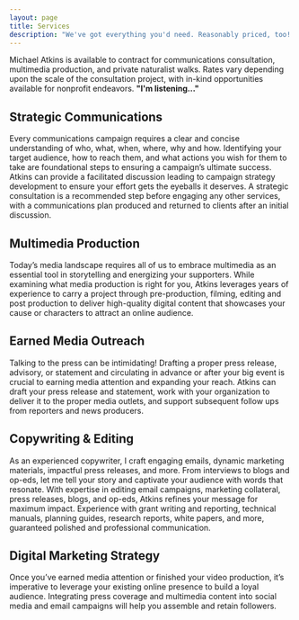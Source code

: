 ```yaml
---
layout: page
title: Services
description: "We've got everything you'd need. Reasonably priced, too! "
---
```

Michael Atkins is available to contract for communications consultation, multimedia production, and private naturalist walks. Rates vary depending upon the scale of the consultation project, with in-kind opportunities available for nonprofit endeavors. **"I'm listening..."**

## Strategic Communications

Every communications campaign requires a clear and concise understanding of who, what, when, where, why and how. Identifying your target audience, how to reach them, and what actions you wish for them to take are foundational steps to ensuring a campaign’s ultimate success. Atkins can provide a facilitated discussion leading to campaign strategy development to ensure your effort gets the eyeballs it deserves. A strategic consultation is a recommended step before engaging any other services, with a communications plan produced and returned to clients after an initial discussion.

## Multimedia Production

Today’s media landscape requires all of us to embrace multimedia as an essential tool in storytelling and energizing your supporters. While examining what media production is right for you, Atkins leverages years of experience to carry a project through pre-production, filming, editing and post production to deliver high-quality digital content that showcases your cause or characters to attract an online audience.

## Earned Media Outreach

Talking to the press can be intimidating! Drafting a proper press release, advisory, or statement and circulating in advance or after your big event is crucial to earning media attention and expanding your reach. Atkins can draft your press release and statement, work with your organization to deliver it to the proper media outlets, and support subsequent follow ups from reporters and news producers.

## Copywriting & Editing

As an experienced copywriter, I craft engaging emails, dynamic marketing materials, impactful press releases, and more. From interviews to blogs and op-eds, let me tell your story and captivate your audience with words that resonate. With expertise in editing email campaigns, marketing collateral, press releases, blogs, and op-eds, Atkins refines your message for maximum impact. Experience with grant writing and reporting, technical manuals, planning guides, research reports, white papers, and more, guaranteed polished and professional communication.

## Digital Marketing Strategy

Once you’ve earned media attention or finished your video production, it’s imperative to leverage your existing online presence to build a loyal audience. Integrating press coverage and multimedia content into social media and email campaigns will help you assemble and retain followers.
